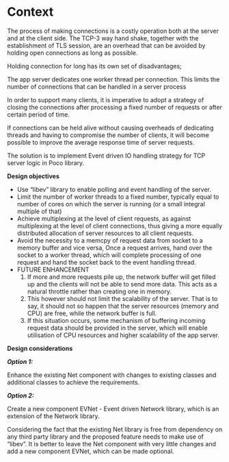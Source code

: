 Context
=======

The process of making connections is a costly operation both at the server and at the client side. The TCP-3 way hand shake, together with the establishment of TLS session, are an overhead that can be avoided by holding open connections as long as possible.

Holding connection for long has its own set of disadvantages;

The app server dedicates one worker thread per connection. This limits the number of connections that can be handled in a server process

In order to support many clients, it is imperative to adopt a strategy of closing the connections after processing a fixed number of requests or after certain period of time.

If connections can be held alive without causing overheads of dedicating threads and having to compromise the number of clients, it will become possible to improve the average response time of server requests.

The solution is to implement Event driven IO handling strategy for TCP server logic in Poco library.

**Design objectives**

* Use “libev” library to enable polling and event handling of the server.
* Limit the number of worker threads to a fixed number, typically equal to number of cores on which the server is running (or a small integral multiple of that)
* Achieve multiplexing at the level of client requests, as against multiplexing at the level of client connections, thus giving a more equally distributed allocation of server resources to all client requests.
* Avoid the necessity to a memcpy of request data from socket to a memory buffer and vice versa, Once a request arrives, hand over the socket to a worker thread, which will complete processing of one request and hand the socket back to the event handling thread.
* FUTURE ENHANCEMENT
	1. If more and more requests pile up, the network buffer will get filled up and the clients will not be able to send more data. This acts as a natural throttle rather than creating one in memory.
	2. This however should not limit the scalability of the server. That is to say, it should not so happen that the server resources (memory and CPU) are free, while the network buffer is full. 
	3. If this situation occurs, some mechanism of buffering incoming request data should be provided in the server, which will enable utilisation of CPU resources and higher scalability of the app server.

**Design considerations**

***Option 1:***

Enhance the existing Net component with changes to existing classes and additional classes to achieve the requirements.

***Option 2:***

Create a new component EVNet - Event driven Network library, which is an extension of the Network library.


Considering the fact that the existing Net library is free from dependency on any third party library and the proposed feature needs to make use of “libev”. It is better to leave the Net component with very little changes and add a new component EVNet, which can be made optional.

